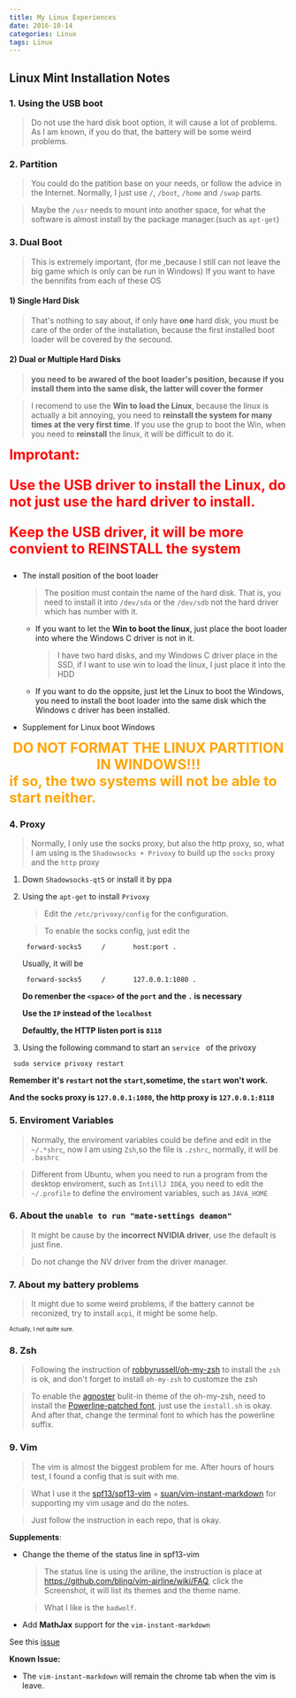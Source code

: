 ```yaml
---
title: My Linux Experiences
date: 2016-10-14
categories: Linux
tags: Linux
---
```


## Linux Mint Installation Notes

### 1. Using the USB boot

> Do not use the hard disk boot option, it will cause a lot of problems.
As I am known, if you do that, the battery will be some weird problems.

<!-- more -->

### 2. Partition

> You could do the patition base on your needs, or follow the advice in the Internet.
Normally, I just use `/`, `/boot`, `/home` and `/swap` parts.

> Maybe the `/usr` needs to mount into another space, for what the software is almost install by
the package manager.(such as `apt-get`)

### 3. Dual Boot

> This is extremely important,
(for me ,because I still can not leave the big game which is only can be run in Windows)
If you want to have the bennifits from each of these OS

#### 1) Single Hard Disk

> That's nothing to say about, if only have **one** hard disk,
you must be care of the order of the installation,
because the first installed boot loader will be covered by the secound.

#### 2) Dual or Multiple Hard Disks

> **you need to be awared of the boot loader's position,
because if you install them into the same disk, the latter will cover the former**

> I recomend to use the **Win to load the Linux**, because the linux is actually a bit annoying,
you need to **reinstall the system for many times at the very first time**. If you use the grup to
boot the Win, when you need to **reinstall** the linux, it will be difficult to do it.

<div style="font-size:25px;font-weight:bold;color:red;">
Improtant:

Use the USB driver to install the Linux, do not just use the hard driver to install.

Keep the USB driver, it will be more convient to REINSTALL the system
</div>

- The install position of the boot loader
    > The position must contain the name of the hard disk.
    That is, you need to install it into `/dev/sda` or the `/dev/sdb`
    not the hard driver which has number with it.

    - If you want to let the **Win to boot the linux**, just place the boot loader into
    where the Windows C driver is not in it.
        > I have two hard disks, and my Windows C driver place in the SSD, if I want to
        use win to load the linux, I just place it into the HDD

    - If you want to do the oppsite, just let the Linux to boot the Windows, you need to install
    the boot loader into the same disk which the Windows c driver has been installed.

- Supplement for Linux boot Windows
<div style="color:orange;font-weight:bold;font-size:25px">
<div style="text-align:center;">
DO NOT FORMAT THE LINUX PARTITION IN WINDOWS!!!
</div>
if so, the two systems will not be able to start neither.
</div>

### 4. Proxy

> Normally, I only use the socks proxy, but also the http proxy,
so, what I am using is the `Shadowsocks + Privoxy` to build up the
`socks` proxy and the `http` proxy

1. Down `Shadowsocks-qt5` or install it by ppa

2. Using the `apt-get` to install `Privoxy`
    > Edit the `/etc/privoxy/config` for the configuration.

    > To enable the socks config, just edit the

    ```
     forward-socks5     /       host:port .
    ```
    Usually, it will be

    ```
     forward-socks5     /       127.0.0.1:1080 .
    ```
    **Do remenber the `<space>` of the `port` and the `.` is necessary**

    **Use the `IP` instead of the `localhost`**

    **Defaultly, the HTTP listen port is `8118`**

3. Using the following command to start an `service ` of the privoxy

```
 sudo service privoxy restart
```

**Remember it's `restart` not the `start`,sometime, the `start` won't work.**

**And the socks proxy is `127.0.0.1:1080`, the http proxy is `127.0.0.1:8118`**

### 5. Enviroment Variables

> Normally, the enviroment variables could be define and edit in the
`~/.*shrc`, now I am using `Zsh`,so the file is `.zshrc`,
normally, it will be `.bashrc`

> Different from Ubuntu, when you need to run a program from the desktop enviroment,
such as `IntillJ IDEA`, you need to edit the `~/.profile` to define the enviroment variables,
such as `JAVA_HOME`

### 6. About the `unable to run "mate-settings deamon"`

> It might be cause by the **incorrect NVIDIA driver**,
use the default is just fine.

> Do not change the NV driver from the driver manager.

### 7. About my battery problems

> It might due to some weird problems,
if the battery cannot be reconized, try to install
`acpi`, it might be some help.

<span style="font-size:10px">Actually, I not quite sure.</span>

### 8. Zsh

> Following the instruction of [robbyrussell/oh-my-zsh](https://github.com/robbyrussell/oh-my-zsh)
to install the `zsh` is ok, and don't forget to install `oh-my-zsh` to customze the zsh

> To enable the [agnoster](https://github.com/agnoster/agnoster-zsh-theme) bulit-in theme of the
oh-my-zsh, need to install the [Powerline-patched font](https://github.com/powerline/fonts), just
use the `install.sh` is okay.
And after that, change the terminal font to which has the powerline suffix.

### 9. Vim

> The vim is almost the biggest problem for me.
After hours of hours test, I found a config that is suit with me.

> What I use it the [spf13/spf13-vim](https://github.com/spf13/spf13-vim) + [suan/vim-instant-markdown](https://github.com/suan/vim-instant-markdown)
for supporting my vim usage and do the notes.

> Just follow the instruction in each repo, that is okay.

**Supplements**:

- Change the theme of the status line in spf13-vim

    > The status line is using the ariline, the instruction is place at
    https://github.com/bling/vim-airline/wiki/FAQ,
    click the Screenshot, it will list its themes and the theme name.

    > What I like is the `badwolf`.

- Add **MathJax** support for the `vim-instant-markdown`

See this [issue](https://github.com/suan/vim-instant-markdown/issues/67)

**Known Issue:**

- The `vim-instant-markdown` will remain the chrome tab when the vim is leave.
